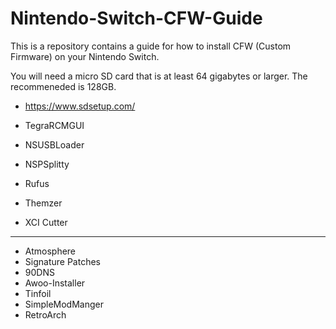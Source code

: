 # Nintendo-Switch-CFW-Guide
This is a repository contains a guide for how to install CFW (Custom Firmware) on your Nintendo Switch.

You will need a micro SD card that is at least 64 gigabytes or larger. The recommeneded is 128GB.

- https://www.sdsetup.com/

- TegraRCMGUI
- NSUSBLoader
- NSPSplitty
- Rufus
- Themzer
- XCI Cutter

---

- Atmosphere
- Signature Patches
- 90DNS
- Awoo-Installer
- Tinfoil
- SimpleModManger
- RetroArch
